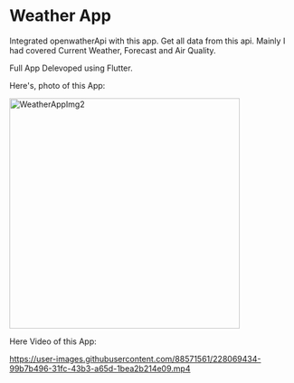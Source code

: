 # Weather App

Integrated openwatherApi with this app. Get all data from this api.
Mainly I had covered Current Weather, Forecast and Air Quality.

Full App Delevoped using Flutter.

Here's, photo of this App:

<img width="407" alt="WeatherAppImg2" src="https://user-images.githubusercontent.com/88571561/229537559-ebf7e924-70c1-4dce-8cb8-bf5f7dbdb31c.png">




Here Video of this App:

https://user-images.githubusercontent.com/88571561/228069434-99b7b496-31fc-43b3-a65d-1bea2b214e09.mp4






